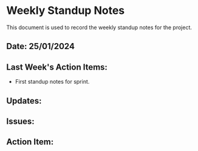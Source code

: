 # Weekly Standup Notes

This document is used to record the weekly standup notes for the project.

## Date: 25/01/2024

## Last Week's Action Items:

- First standup notes for sprint.

## Updates:

## Issues:

## Action Item:
